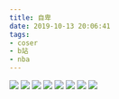 ```yaml
---
title: 自卑
date: 2019-10-13 20:06:41
tags:
- coser
- b站
- nba
---
```

![](2019-10-13-20-06/01.jpg)
![](2019-10-13-20-06/02.jpg)
![](2019-10-13-20-06/03.jpg)
![](2019-10-13-20-06/04.jpg)
![](2019-10-13-20-06/05.jpg)
![](2019-10-13-20-06/06.jpg)
![](2019-10-13-20-06/07.jpg)
![](2019-10-13-20-06/08.jpg)

